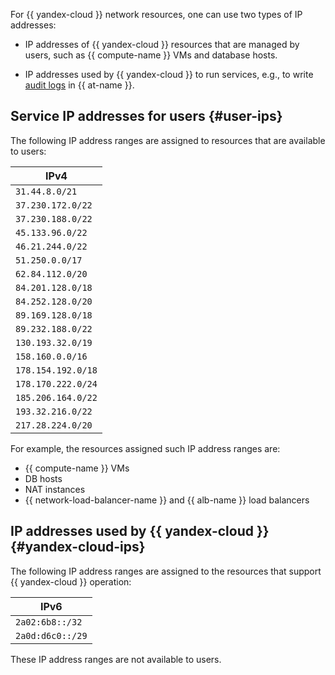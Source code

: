 For {{ yandex-cloud }} network resources, one can use two types of IP addresses:

* IP addresses of {{ yandex-cloud }} resources that are managed by users, such as {{ compute-name }} VMs and database hosts.

* IP addresses used by {{ yandex-cloud }} to run services, e.g., to write [audit logs](../../audit-trails/concepts/format.md) in {{ at-name }}.

## Service IP addresses for users {#user-ips}

The following IP address ranges are assigned to resources that are available to users:


| IPv4               | 
|--------------------|
| `31.44.8.0/21`     |
| `37.230.172.0/22`  |
| `37.230.188.0/22`  |
| `45.133.96.0/22`   |
| `46.21.244.0/22`   |
| `51.250.0.0/17`    |
| `62.84.112.0/20`   |
| `84.201.128.0/18`  |
| `84.252.128.0/20`  |
| `89.169.128.0/18`  |
| `89.232.188.0/22`  |
| `130.193.32.0/19`  |
| `158.160.0.0/16`   |
| `178.154.192.0/18` |
| `178.170.222.0/24` |
| `185.206.164.0/22` |
| `193.32.216.0/22`  |
| `217.28.224.0/20`  |



For example, the resources assigned such IP address ranges are:

* {{ compute-name }} VMs
* DB hosts
* NAT instances
* {{ network-load-balancer-name }} and {{ alb-name }} load balancers

## IP addresses used by {{ yandex-cloud }} {#yandex-cloud-ips}

The following IP address ranges are assigned to the resources that support {{ yandex-cloud }} operation:


| IPv6 |
|--------------------|
| `2a02:6b8::/32` |
| `2a0d:d6c0::/29` |



These IP address ranges are not available to users.
